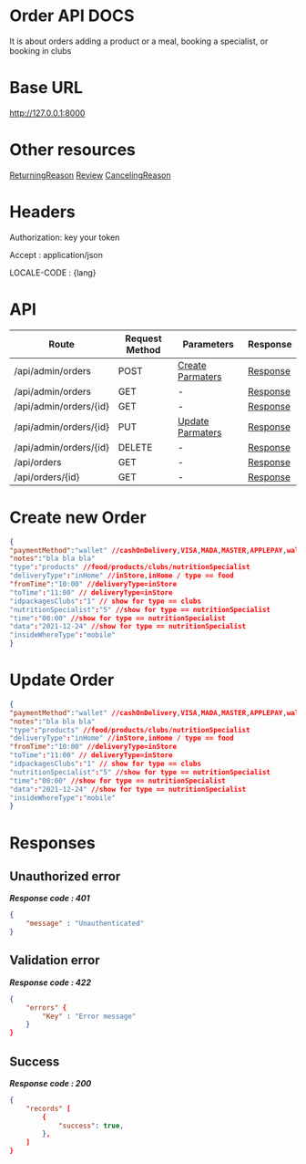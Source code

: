 # Order API DOCS
 It is about orders adding a product or a meal, booking a specialist, or booking in clubs
# Base URL
http://127.0.0.1:8000

# Other resources
[ReturningReason](./returningreason.md)
[Review](./review.md)
[CancelingReason](./cancelingreason.md) 

 
# Headers

Authorization: key your token

Accept : application/json

LOCALE-CODE : {lang}


# API 

| Route                        | Request Method | Parameters | Response  |
| -----------                  | -----------    |----------- |---------- |
| /api/admin/orders            | POST           |  [Create Parmaters](#Create)|[Response](#Response)|
| /api/admin/orders | GET           |-|  [Response](#Response)         |
|/api/admin/orders/{id}         | GET           |  - |  [Response](#Response)         |
|/api/admin/orders/{id}        |PUT           |  [Update Parmaters](#Update)|[Response](#Response)     |
|/api/admin/orders/{id}        |DELETE           |  -|[Response](#Response)| 
|/api/orders        |GET           |-| [Response](#Response)|
|/api/orders/{id}        |GET           |-|[Response](#Response)|


# <a name="Create"> </a> Create new Order 

```json
{
"paymentMethod":"wallet" //cashOnDelivery,VISA,MADA,MASTER,APPLEPAY,wallet
"notes":"bla bla bla"
"type":"products" //food/products/clubs/nutritionSpecialist
"deliveryType":"inHome" //inStore,inHome / type == food
"fromTime":"10:00" //deliveryType=inStore
"toTime":"11:00" // deliveryType=inStore
"idpackagesClubs":"1" // show for type == clubs
"nutritionSpecialist":"5" //show for type == nutritionSpecialist
"time":"00:00" //show for type == nutritionSpecialist
"data":"2021-12-24" //show for type == nutritionSpecialist
"insideWhereType":"mobile"
} 
```

# <a name="Update"> </a> Update Order

```json
{
"paymentMethod":"wallet" //cashOnDelivery,VISA,MADA,MASTER,APPLEPAY,wallet
"notes":"bla bla bla"
"type":"products" //food/products/clubs/nutritionSpecialist
"deliveryType":"inHome" //inStore,inHome / type == food
"fromTime":"10:00" //deliveryType=inStore
"toTime":"11:00" // deliveryType=inStore
"idpackagesClubs":"1" // show for type == clubs
"nutritionSpecialist":"5" //show for type == nutritionSpecialist
"time":"00:00" //show for type == nutritionSpecialist
"data":"2021-12-24" //show for type == nutritionSpecialist
"insideWhereType":"mobile"
} 
```
# <a name="Response"> </a> Responses 

## Unauthorized error

__*Response code : 401*__
```json 
{
    "message" : "Unauthenticated"
}
```

## Validation error 
__*Response code : 422*__

```json 
{
    "errors" {
        "Key" : "Error message"
    }
}
```
## Success  
__*Response code : 200*__
```json 
{
    "records" [
        {
            "success": true,
        },
    ]
}
```
